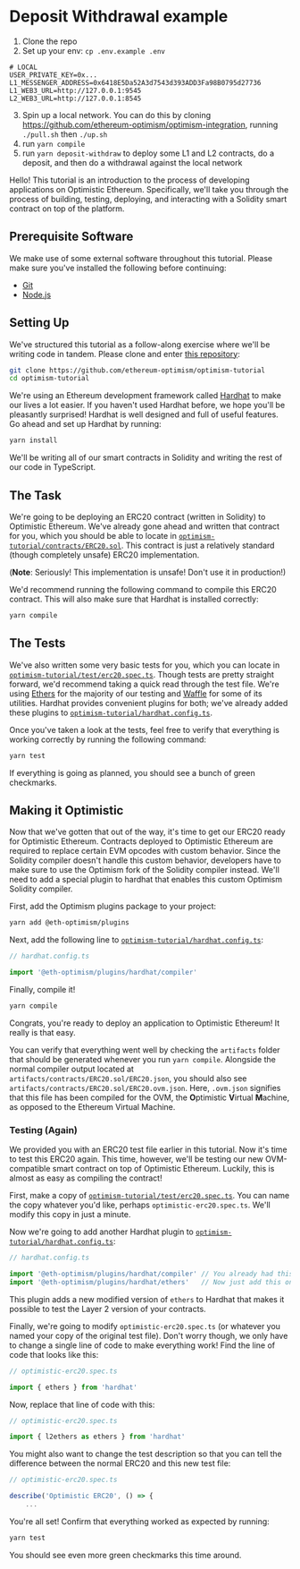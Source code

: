 # Deposit Withdrawal example

1. Clone the repo
2. Set up your env:
`cp .env.example .env`

```
# LOCAL
USER_PRIVATE_KEY=0x...
L1_MESSENGER_ADDRESS=0x6418E5Da52A3d7543d393ADD3Fa98B0795d27736
L1_WEB3_URL=http://127.0.0.1:9545
L2_WEB3_URL=http://127.0.0.1:8545
```

3. Spin up a local network. You can do this by cloning https://github.com/ethereum-optimism/optimism-integration, running `./pull.sh` then `./up.sh`
4. run `yarn compile`
5. run `yarn deposit-withdraw`  to deploy some L1 and L2 contracts, do a deposit, and then do a withdrawal against the local network

Hello!
This tutorial is an introduction to the process of developing applications on Optimistic Ethereum.
Specifically, we'll take you through the process of building, testing, deploying, and interacting with a Solidity smart contract on top of the platform.


## Prerequisite Software
We make use of some external software throughout this tutorial.
Please make sure you've installed the following before continuing:

- [Git](https://git-scm.com/book/en/v2/Getting-Started-Installing-Git)
- [Node.js](https://nodejs.org/en/download/)

## Setting Up
We've structured this tutorial as a follow-along exercise where we'll be writing code in tandem.
Please clone and enter [this repository](https://github.com/ethereum-optimism/optimism-tutorial):

```sh
git clone https://github.com/ethereum-optimism/optimism-tutorial
cd optimism-tutorial
```

We're using an Ethereum development framework called [Hardhat](https://hardhat.org) to make our lives a lot easier.
If you haven't used Hardhat before, we hope you'll be pleasantly surprised!
Hardhat is well designed and full of useful features.
Go ahead and set up Hardhat by running:

```sh
yarn install
```

We'll be writing all of our smart contracts in Solidity and writing the rest of our code in TypeScript.

## The Task
We're going to be deploying an ERC20 contract (written in Solidity) to Optimistic Ethereum.
We've already gone ahead and written that contract for you, which you should be able to locate in [`optimism-tutorial/contracts/ERC20.sol`](https://github.com/ethereum-optimism/optimism-tutorial/blob/main/contracts/ERC20.sol).
This contract is just a relatively standard (though completely unsafe) ERC20 implementation.

(**Note**: Seriously! This implementation is unsafe! Don't use it in production!)

We'd recommend running the following command to compile this ERC20 contract. This will also make sure that Hardhat is installed correctly:

```sh
yarn compile
```

## The Tests
We've also written some very basic tests for you, which you can locate in [`optimism-tutorial/test/erc20.spec.ts`](https://github.com/ethereum-optimism/optimism-tutorial/blob/main/test/erc20.spec.ts).
Though tests are pretty straight forward, we'd recommend taking a quick read through the test file.
We're using [Ethers](https://docs.ethers.io/v5/) for the majority of our testing and [Waffle](https://ethereum-waffle.readthedocs.io/en/latest/) for some of its utilities.
Hardhat provides convenient plugins for both; we've already added these plugins to [`optimism-tutorial/hardhat.config.ts`](https://github.com/ethereum-optimism/optimism-tutorial/blob/main/hardhat.config.ts).

Once you've taken a look at the tests, feel free to verify that everything is working correctly by running the following command:

```sh
yarn test
```

If everything is going as planned, you should see a bunch of green checkmarks.

## Making it Optimistic
Now that we've gotten that out of the way, it's time to get our ERC20 ready for Optimistic Ethereum.
Contracts deployed to Optimistic Ethereum are required to replace certain EVM opcodes with custom behavior.
Since the Solidity compiler doesn't handle this custom behavior, developers have to make sure to use the Optimism fork of the Solidity compiler instead.
We'll need to add a special plugin to hardhat that enables this custom Optimism Solidity compiler.

First, add the Optimism plugins package to your project:

```sh
yarn add @eth-optimism/plugins
```

Next, add the following line to [`optimism-tutorial/hardhat.config.ts`](https://github.com/ethereum-optimism/optimism-tutorial/blob/main/hardhat.config.ts):

```ts
// hardhat.config.ts

import '@eth-optimism/plugins/hardhat/compiler'
```

Finally, compile it!

```sh
yarn compile
```

Congrats, you're ready to deploy an application to Optimistic Ethereum!
It really is that easy.

You can verify that everything went well by checking the `artifacts` folder that should be generated whenever you run `yarn compile`.
Alongside the normal compiler output located at `artifacts/contracts/ERC20.sol/ERC20.json`, you should also see `artifacts/contracts/ERC20.sol/ERC20.ovm.json`.
Here, `.ovm.json` signifies that this file has been compiled for the OVM, the **O**ptimistic **V**irtual **M**achine, as opposed to the Ethereum Virtual Machine.

### Testing (Again)
We provided you with an ERC20 test file earlier in this tutorial.
Now it's time to test this ERC20 again.
This time, however, we'll be testing our new OVM-compatible smart contract on top of Optimistic Ethereum.
Luckily, this is almost as easy as compiling the contract!

First, make a copy of [`optimism-tutorial/test/erc20.spec.ts`](https://github.com/ethereum-optimism/optimism-tutorial/blob/main/test/erc20.spec.ts).
You can name the copy whatever you'd like, perhaps `optimistic-erc20.spec.ts`.
We'll modify this copy in just a minute.

Now we're going to add another Hardhat plugin to [`optimism-tutorial/hardhat.config.ts`](https://github.com/ethereum-optimism/optimism-tutorial/blob/main/hardhat.config.ts):

```ts
// hardhat.config.ts

import '@eth-optimism/plugins/hardhat/compiler' // You already had this one.
import '@eth-optimism/plugins/hardhat/ethers'   // Now just add this one!
```

This plugin adds a new modified version of `ethers` to Hardhat that makes it possible to test the Layer 2 version of your contracts.

Finally, we're going to modify `optimistic-erc20.spec.ts` (or whatever you named your copy of the original test file).
Don't worry though, we only have to change a single line of code to make everything work!
Find the line of code that looks like this:

```ts
// optimistic-erc20.spec.ts

import { ethers } from 'hardhat'
```

Now, replace that line of code with this:

```ts
// optimistic-erc20.spec.ts

import { l2ethers as ethers } from 'hardhat'
```

You might also want to change the test description so that you can tell the difference between the normal ERC20 and this new test file:

```ts
// optimistic-erc20.spec.ts

describe('Optimistic ERC20', () => {
    ...
```

You're all set!
Confirm that everything worked as expected by running:

```sh
yarn test
```

You should see even more green checkmarks this time around.
